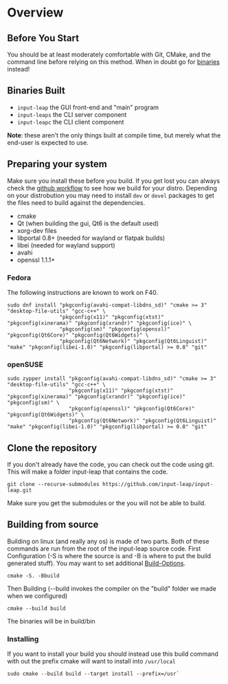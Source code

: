 # Overview

## Before You Start

You should be at least moderately comfortable with Git, CMake, and the command
line before relying on this method. When in doubt go for [binaries](Home) instead!


## Binaries Built

- `input-leap` the GUI front-end and "main" program
- `input-leaps` the CLI server component
- `input-leapc` the CLI client component

**Note**: these aren't the only things built at compile time, but merely what the end-user is expected to use.

## Preparing your system
Make sure you install these before you build. If you get lost you can always check the [github workflow](https://github.com/input-leap/input-leap/blob/master/.github/workflows/builds.yml) to see how we build for your distro. Depending on your distrobution you may need to install `dev` or `devel` packages to get the files need to build against the dependencies.

   - cmake
   - Qt (when building the gui, Qt6 is the default used)
   - xorg-dev files
   - libportal 0.8+ (needed for wayland or flatpak builds)
   - libei (needed for wayland support)
   - avahi
   - openssl 1.1.1+

### Fedora
The following instructions are known to work on F40.

``` shell
sudo dnf install "pkgconfig(avahi-compat-libdns_sd)" "cmake >= 3" "desktop-file-utils" "gcc-c++" \
                 "pkgconfig(x11)" "pkgconfig(xtst)" "pkgconfig(xinerama)" "pkgconfig(xrandr)" "pkgconfig(ice)" \
                 "pkgconfig(sm)" "pkgconfig(openssl)" "pkgconfig(Qt6Core)" "pkgconfig(Qt6Widgets)" \
                 "pkgconfig(Qt6Network)" "pkgconfig(Qt6Linguist)" "make" "pkgconfig(libei-1.0)" "pkgconfig(libportal) >= 0.8" "git"
```



### openSUSE

```shell
sudo zypper install "pkgconfig(avahi-compat-libdns_sd)" "cmake >= 3" "desktop-file-utils" "gcc-c++" \
                    "pkgconfig(x11)" "pkgconfig(xtst)" "pkgconfig(xinerama)" "pkgconfig(xrandr)" "pkgconfig(ice)" "pkgconfig(sm)" \
                    "pkgconfig(openssl)" "pkgconfig(Qt6Core)" "pkgconfig(Qt6Widgets)" \
                    "pkgconfig(Qt6Network)" "pkgconfig(Qt6Linguist)" "make" "pkgconfig(libei-1.0)" "pkgconfig(libportal) >= 0.8" "git"
```

## Clone the repository

If you don't already have the code, you can check out the code using git. This will make a folder input-leap that contains the code.

    git clone --recurse-submodules https://github.com/input-leap/input-leap.git

Make sure you get the submodules or the you will not be able to build.

## Building from source

Building on linux (and really any os) is made of two parts. Both of these commands are run from the root of the input-leap source code.
 First Configuration (-S is where the source is and -B is where to put the build generated stuff). You may want to set additional [Build-Options].

    cmake -S. -Bbuild

Then Building  (--build invokes the compiler on the "build" folder we made when we configured)

    cmake --build build

 The binaries will be in build/bin

### Installing

If you want to install your build you should instead use this build command with out the prefix cmake will want to install into `/usr/local`

    sudo cmake --build build --target install --prefix=/usr`



[Build-Options]:Build-Options.md

